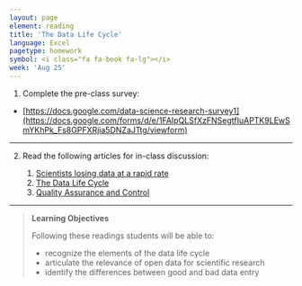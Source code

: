 ```yaml
---
layout: page
element: reading
title: 'The Data Life Cycle'
language: Excel
pagetype: homework
symbol: <i class="fa fa-book fa-lg"></i>
week: 'Aug 25'
---
```


1) Complete the pre-class survey:

- [https://docs.google.com/data-science-research-survey1](https://docs.google.com/forms/d/e/1FAIpQLSfXzFNSegtfIuAPTK9LEwSmYKhPk_Fs8GPFXRjia5DNZaJTtg/viewform)

---

2) Read the following articles for in-class discussion:

   1. [Scientists losing data at a rapid rate](http://www.nature.com/news/scientists-losing-data-at-a-rapid-rate-1.14416)
   1. [The Data Life Cycle](https://www.dataone.org/data-life-cycle)
   1. [Quality Assurance and Control](http://www.datacarpentry.org/spreadsheet-ecology-lesson/04-quality-control)

   <!--1. [Big data and the future of ecology](http://onlinelibrary.wiley.com/doi/10.1890/120103/full)-->

---

> **Learning Objectives**
>
> Following these readings students will be able to:
>
> - recognize the elements of the data life cycle
> - articulate the relevance of open data for scientific research
> - identify the differences between good and bad data entry
